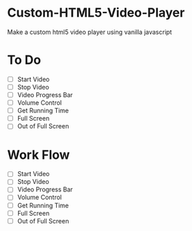 # Custom-HTML5-Video-Player

Make a custom html5 video player using vanilla javascript

# To Do

- [ ] Start Video
- [ ] Stop Video
- [ ] Video Progress Bar
- [ ] Volume Control
- [ ] Get Running Time
- [ ] Full Screen
- [ ] Out of Full Screen

# Work Flow

- [ ] Start Video
- [ ] Stop Video
- [ ] Video Progress Bar
- [ ] Volume Control
- [ ] Get Running Time
- [ ] Full Screen
- [ ] Out of Full Screen
